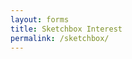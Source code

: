 ```yaml
---
layout: forms
title: Sketchbox Interest
permalink: /sketchbox/
---
```


<script charset="utf-8" type="text/javascript" src="//js.hsforms.net/forms/v2.js"></script>
<script>
  hbspt.forms.create({
	region: "na1",
	portalId: "19681065",
	formId: "471706bb-d6e5-4756-927f-58a31fd1392e"
});
</script>